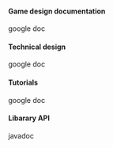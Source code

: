 #### Game design documentation ####
google doc
#### Technical design ####
google doc
#### Tutorials ####
google doc
#### Libarary API ####
javadoc